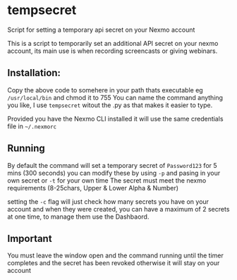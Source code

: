 # tempsecret
Script for setting a temporary api secret on your Nexmo account

This is a script to temporarily set an additional API secret on your nexmo account, its main use is when recording screencasts or giving webinars.

## Installation:
Copy the above code to somehere in your path thats executable eg `/usr/local/bin` and chmod it to 755
You can name the command anything you like, I use `tempsecret` witout the .py as that makes it easier to type.

Provided you have the Nexmo CLI installed it will use the same credentials file in `~/.nexmorc`

## Running
By default the command will set a temporary secret of `Password123` for 5 mins (300 seconds) you can modify these by using `-p` and pasing in your own secret or `-t` for your own time
The secret must meet the nexmo requirements (8-25chars, Upper & Lower Alpha & Number)

setting the `-c` flag will just check how many secrets you have on your account and when they were created, you can have a maximum of 2 secrets at one time, to manage them use the Dashbaord.

## Important
You must leave the window open and the command running until the timer completes and the secret has been revoked otherwise it will stay on your account
